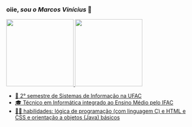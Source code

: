 ### oiie, *sou o Marcos Vinícius* 👋
 <div>
  <a href="https://github.com/MarcosVini753">
  <img height="180em" src="https://github-readme-stats.vercel.app/api?username=MarcosVini753&show_icons=true&theme=dark&include_all_commits=true&count_private=true"/>
  <img height="180em" src="https://github-readme-stats.vercel.app/api/top-langs/?username=Marcosvini753&layout=compact&langs_count=7&theme=dark"/>
</div>
  
- 🌱 2° semestre de Sistemas de Informação na UFAC
- 🎓 Técnico em Informática integrado ao Ensino Médio pelo IFAC
- 🐱‍💻 habilidades: lógica de programação (com linguagem C) e HTML e CSS e orientação a objetos (Java) básicos
